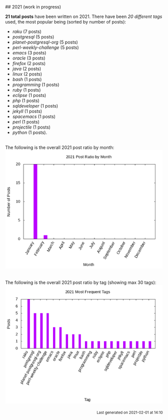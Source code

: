 <a name="2021" />
## 2021 (work in progress)

**21 total posts** have been written on 2021.
There have been *20 different tags* used, the most
popular being (sorted by number of posts):
 
- *raku* (7 posts)  
- *postgresql* (5 posts)  
- *planet-postgresql-org* (5 posts)  
- *perl-weekly-challenge* (5 posts)  
- *emacs* (3 posts)  
- *oracle* (3 posts)  
- *firefox* (2 posts)  
- *java* (2 posts)  
- *linux* (2 posts)  
- *bash* (1 posts)  
- *programming* (1 posts)  
- *ruby* (1 posts)  
- *eclipse* (1 posts)  
- *php* (1 posts)  
- *sqldeveloper* (1 posts)  
- *jekyll* (1 posts)  
- *spacemacs* (1 posts)  
- *perl* (1 posts)  
- *projectile* (1 posts)  
- *python* (1 posts).<br/>
<br/>
The following is the overall 2021 post ratio by month:
<br/>
    <center>
      <img src="/images/stats/2021-months.png" alt="2021 post ratio per month" />
    </center>
<br/>

<br/>
The following is the overall 2021 post ratio by tag (showing max 30 tags):
<br/>
  <center>
    <img src="/images/stats/2021-tags.png" alt="2021 post ratio per tag" />
  </center>
<br/>

<div align="right">
<small>
Last generated on 2021-02-01 at 14:10
</small>
</div>

<br/>
